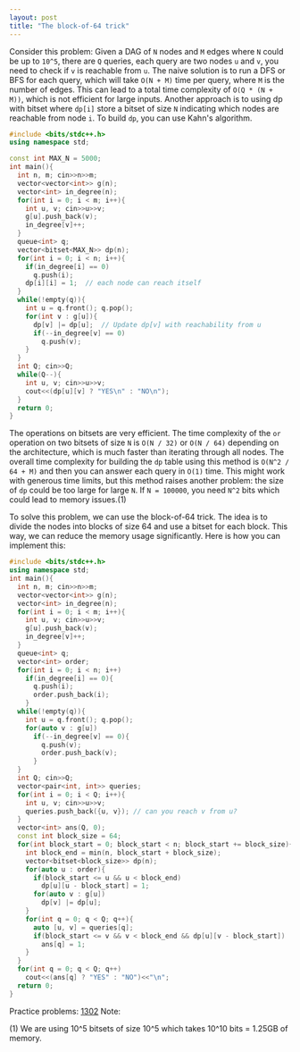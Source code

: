 ```yaml
---
layout: post
title: "The block-of-64 trick"
---
```


Consider this problem: Given a DAG of `N` nodes and `M` edges where `N` could be up to `10^5`, there are `Q` queries, each query are two nodes `u` and `v`, you need to check if `v` is reachable from `u`.
The naive solution is to run a DFS or BFS for each query, which will take `O(N + M)` time per query, where `M` is the number of edges. This can lead to a total time complexity of `O(Q * (N + M))`, which is not efficient for large inputs. Another approach is to using dp with bitset where `dp[i]` store a bitset of size `N` indicating which nodes are reachable from node `i`. To build `dp`, you can use Kahn's algorithm.
```cpp
#include <bits/stdc++.h>
using namespace std;

const int MAX_N = 5000; 
int main(){
  int n, m; cin>>n>>m;
  vector<vector<int>> g(n);
  vector<int> in_degree(n);
  for(int i = 0; i < m; i++){
    int u, v; cin>>u>>v;
    g[u].push_back(v);
    in_degree[v]++;
  }
  queue<int> q;
  vector<bitset<MAX_N>> dp(n);
  for(int i = 0; i < n; i++){
    if(in_degree[i] == 0)
      q.push(i);
    dp[i][i] = 1;  // each node can reach itself
  }
  while(!empty(q)){
    int u = q.front(); q.pop();
    for(int v : g[u]){
      dp[v] |= dp[u];  // Update dp[v] with reachability from u
      if(--in_degree[v] == 0)
        q.push(v);
    }
  }
  int Q; cin>>Q;
  while(Q--){
    int u, v; cin>>u>>v;
    cout<<(dp[u][v] ? "YES\n" : "NO\n");
  }
  return 0;
}
```

The operations on bitsets are very efficient. The time complexity of the `or` operation on two bitsets of size `N` is `O(N / 32)` or `O(N / 64)` depending on the architecture, which is much faster than iterating through all nodes. The overall time complexity for building the `dp` table using this method is `O(N^2 / 64 + M)` and then you can answer each query in `O(1)` time. This might work with generous time limits, but this method raises another problem: the size of `dp` could be too large for large `N`. If `N = 100000`, you need `N^2` bits which could lead to memory issues.(1)

To solve this problem, we can use the block-of-64 trick. The idea is to divide the nodes into blocks of size 64 and use a bitset for each block. This way, we can reduce the memory usage significantly. Here is how you can implement this:

```cpp
#include <bits/stdc++.h>
using namespace std;
int main(){
  int n, m; cin>>n>>m;
  vector<vector<int>> g(n);
  vector<int> in_degree(n);
  for(int i = 0; i < m; i++){
    int u, v; cin>>u>>v;
    g[u].push_back(v);
    in_degree[v]++;
  }
  queue<int> q;
  vector<int> order;
  for(int i = 0; i < n; i++)
    if(in_degree[i] == 0){
      q.push(i);
      order.push_back(i);
    }
  while(!empty(q)){
    int u = q.front(); q.pop();
    for(auto v : g[u])
      if(--in_degree[v] == 0){
        q.push(v);
        order.push_back(v);
      }
  }
  int Q; cin>>Q;
  vector<pair<int, int>> queries;
  for(int i = 0; i < Q; i++){
    int u, v; cin>>u>>v;
    queries.push_back({u, v}); // can you reach v from u?
  }
  vector<int> ans(Q, 0);
  const int block_size = 64;
  for(int block_start = 0; block_start < n; block_start += block_size){
    int block_end = min(n, block_start + block_size);
    vector<bitset<block_size>> dp(n);
    for(auto u : order){
      if(block_start <= u && u < block_end)
        dp[u][u - block_start] = 1;
      for(auto v : g[u])
        dp[v] |= dp[u];
    }
    for(int q = 0; q < Q; q++){
      auto [u, v] = queries[q];
      if(block_start <= v && v < block_end && dp[u][v - block_start])
        ans[q] = 1;
    }
  }
  for(int q = 0; q < Q; q++)
    cout<<(ans[q] ? "YES" : "NO")<<"\n";
  return 0;
}
```
Practice problems: [1302](https://codeforces.com/contest/1302/problem/B)
Note:

(1) We are using 10^5 bitsets of size 10^5 which takes 10^10 bits = 1.25GB of memory.